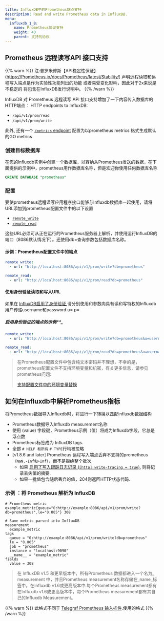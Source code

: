 ```yaml
---
title: InfluxDB中的Prometheus端点支持
description: Read and write Prometheus data in InfluxDB.
menu:
  influxdb_1_8:
    name: Prometheus协议支持
    weight: 40
    parent: 支持的协议
---
```


## Prometheus 远程读写API 接口支持

{{% warn %}}
注:普罗米修斯【API稳定性保证】(https://Prometheus.io/docs/Prometheus/latest/Stability/) 声明远程读取和远程写入端点是作为实验性功能列出的功能 或者易受变化影响，因此对于2x来说是不稳定的 将包含在InfluxDB发行说明中。
{{% /warn %}}

InfluxDB 对 Prometheus 远程读写 API 接口支持增加了一下内容传入数据库的HTTP端点：
HTTP endpoints to InfluxDB:

* `/api/v1/prom/read`
* `/api/v1/prom/write`

此外, 还有一个 [`/metrics` endpoint](/influxdb/v1.8/administration/server_monitoring/#influxdb-metrics-http-endpoint) 配置为以prometheus metrics 格式生成默认的GO metrics

### 创建目标数据库

在您的Influxdb实例中创建一个数据库，以容纳从Prometheus发送的数据，在下面提供的示例中，prometheus用作数据库名称，但是欢迎你使用任何数据库名称

```sql
CREATE DATABASE "prometheus"
```

### 配置

要使prometheus远程读写应用程序接口能够与Influxdb数据库一起使用，请将URL添加到prometheus配置文件中的以下设置

* [`remote_write`](https://prometheus.io/docs/prometheus/latest/configuration/configuration/#%3Cremote_write%3E)
* [`remote_read`](https://prometheus.io/docs/prometheus/latest/configuration/configuration/#%3Cremote_read%3E)

这些URL必须可从正在运行的Prometheus服务器上解析，并使用运行InfluxDB的端口（8086默认情况下）。还使用db=查询参数包括数据库名称。

#### 示例：Prometheus配置文件中的端点

```yaml
remote_write:
  - url: "http://localhost:8086/api/v1/prom/write?db=prometheus"

remote_read:
  - url: "http://localhost:8086/api/v1/prom/read?db=prometheus"
```

#### 使用身份验证读取和写入URL

如果在 [ InfluxDB启用了身份验证](/influxdb/v1.8/administration/authentication_and_authorization/),请分别使用和参数向具有读和写特权的Influxdb用户传递username和password u= p=

##### 启用身份验证的端点的示例**_  

```yaml
remote_write:
  - url: "http://localhost:8086/api/v1/prom/write?db=prometheus&u=username&p=password"

remote_read:
  - url: "http://localhost:8086/api/v1/prom/read?db=prometheus&u=username&p=password"
```

> 在Prometheus配置文件中包含纯文本密码并不理想，不幸的是，prometheus配置文件不支持环境变量和机密，有关更多信息，请参见prometheus问题:
> 
> [支持配置文件中的环境变量替换](https://github.com/prometheus/prometheus/issues/2357)

## 如何在Influxdb中解析Prometheus指标

将Prometheus数据导入Influxdb时，将进行一下转换以匹配Influxdb数据结构

* Prometheus数据导入Influxdb measurement名称
* 使用 (value) 字段键，Prometheus示例（值）将成为Influxdb字段，它总是浮点数
* Prometheus标签成为 InfluxDB tags.
* 全部 `# HELP 和所有` `# TYPE`行均被忽略
* [v1.8.6 and later] Prometheus 远程写入端点丢弃不支持的prometheus（`NaN,-Inf和+Inf`），而不是拒绝整个批次
  * 如果 [启用了写入跟踪日志记录 (`[http] write-tracing = true`)](/influxdb/v1.8/administration/config/#write-tracing-false), 则将记录丢失值的摘要.
  * 如果一批值包含随后丢弃的值，204则返回HTTP状态代码.

### 示例 ：将 Prometheus 解析为 InfluxDB

```shell
# Prometheus metric
example_metric{queue="0:http://example:8086/api/v1/prom/write?db=prometheus",le="0.005"} 308

# Same metric parsed into InfluxDB
measurement
  example_metric
tags
  queue = "0:http://example:8086/api/v1/prom/write?db=prometheus"
  le = "0.005"
  job = "prometheus"
  instance = "localhost:9090"
  __name__ = "example_metric"
fields
  value = 308
```

> 在 InfluxDB v1.5 和更早版本中，所有Prometheus 数据都进入一个名为_ measurement
> 中，并且Prometheus measurement名称存储在_name_标签中，在Influxdb v1.6或更高版本中.每个Prometheus measurement都有在Influxdb v1.6或更高版本中，每个Prometheus measurement都有其自己的Influxdb Measurement。

{{% warn %}}
此格式不同于 [Telegraf Prometheus 输入插件](https://github.com/influxdata/telegraf/tree/master/plugins/inputs/prometheus).使用的格式
{{% /warn %}}